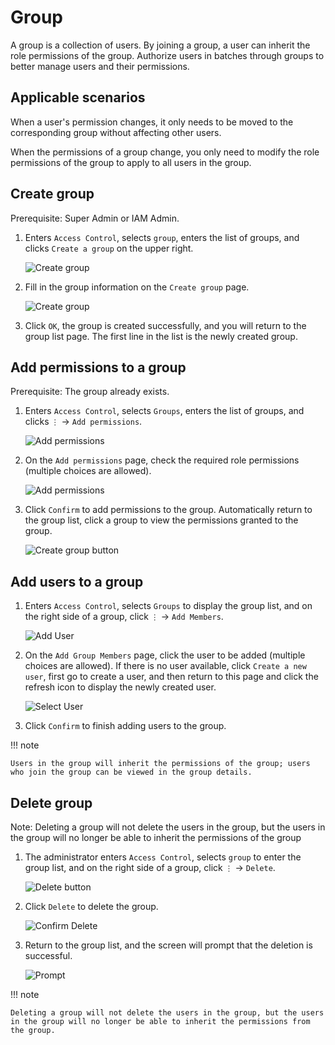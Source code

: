 # Group

A group is a collection of users. By joining a group, a user can inherit the role permissions of the group. Authorize users in batches through groups to better manage users and their permissions.

## Applicable scenarios

When a user's permission changes, it only needs to be moved to the corresponding group without affecting other users.

When the permissions of a group change, you only need to modify the role permissions of the group to apply to all users in the group.

## Create group

Prerequisite: Super Admin or IAM Admin.

1. Enters `Access Control`, selects `group`, enters the list of groups, and clicks `Create a group` on the upper right.

    ![Create group](../../images/group00.png)

2. Fill in the group information on the `Create group` page.

    ![Create group](../../images/group01.png)

3. Click `OK`, the group is created successfully, and you will return to the group list page. The first line in the list is the newly created group.

## Add permissions to a group

Prerequisite: The group already exists.

1. Enters `Access Control`, selects `Groups`, enters the list of groups, and clicks `⋮` -> `Add permissions`.

    ![Add permissions](../../images/group02.png)

2. On the `Add permissions` page, check the required role permissions (multiple choices are allowed).

    ![Add permissions](../../images/group03.png)

3. Click `Confirm` to add permissions to the group. Automatically return to the group list, click a group to view the permissions granted to the group.

    ![Create group button](../../images/group04.png)

## Add users to a group

1. Enters `Access Control`, selects `Groups` to display the group list, and on the right side of a group, click `⋮` -> `Add Members`.

    ![Add User](../../images/group05.png)

2. On the `Add Group Members` page, click the user to be added (multiple choices are allowed). If there is no user available, click `Create a new user`, first go to create a user, and then return to this page and click the refresh icon to display the newly created user.

    ![Select User](../../images/group06.png)

3. Click `Confirm` to finish adding users to the group.

!!! note

    Users in the group will inherit the permissions of the group; users who join the group can be viewed in the group details.

## Delete group

Note: Deleting a group will not delete the users in the group, but the users in the group will no longer be able to inherit the permissions of the group

1. The administrator enters `Access Control`, selects `group` to enter the group list, and on the right side of a group, click `⋮` -> `Delete`.

    ![Delete button](../../images/deletegroup01.png)

2. Click `Delete` to delete the group.

    ![Confirm Delete](../../images/deletegroup02.png)

3. Return to the group list, and the screen will prompt that the deletion is successful.

    ![Prompt](../../images/deletegroup03.png)

!!! note

    Deleting a group will not delete the users in the group, but the users in the group will no longer be able to inherit the permissions from the group.
